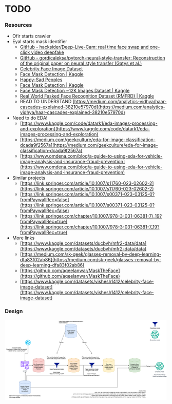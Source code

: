 # TODO

### Resources

* Ofir starts crawler  
* Eyal starts mask identifier  
  * [GitHub \- hacksider/Deep-Live-Cam: real time face swap and one-click video deepfake](https://github.com/hacksider/Deep-Live-Cam)  
  * [GitHub \- gordicaleksa/pytorch-neural-style-transfer: Reconstruction of the original paper on neural style transfer (Gatys et al.)](https://github.com/gordicaleksa/pytorch-neural-style-transfer)  
  * [Celebrity Face Image Dataset](https://www.kaggle.com/datasets/vishesh1412/celebrity-face-image-dataset)  
  * [Face Mask Detection | Kaggle](https://www.kaggle.com/datasets/andrewmvd/face-mask-detection)  
  * [Happy-Sad Peoples](https://www.kaggle.com/datasets/hasnainkhan0123/binary-image-classification)   
  * [Face Mask Detection | Kaggle](https://www.kaggle.com/datasets/andrewmvd/face-mask-detection)  
  * [Face Mask Detection \~12K Images Dataset | Kaggle](https://www.kaggle.com/datasets/ashishjangra27/face-mask-12k-images-dataset/data)  
  * [Real World Fasked Face Recognition Dataset (RMFRD) | Kaggle](https://www.kaggle.com/datasets/muhammeddalkran/masked-facerecognition/data)  
  * READ TO UNDERSTAND [https://medium.com/analytics-vidhya/haar-cascades-explained-38210e57970d](https://medium.com/analytics-vidhya/haar-cascades-explained-38210e57970d)   
* Need to do EDA\!  
  * [https://www.kaggle.com/code/datark1/eda-images-processing-and-exploration](https://www.kaggle.com/code/datark1/eda-images-processing-and-exploration)  
  * [https://medium.com/geekculture/eda-for-image-classification-dcada9f2567a](https://medium.com/geekculture/eda-for-image-classification-dcada9f2567a)  
  * [https://www.omdena.com/blog/a-guide-to-using-eda-for-vehicle-image-analysis-and-insurance-fraud-prevention](https://www.omdena.com/blog/a-guide-to-using-eda-for-vehicle-image-analysis-and-insurance-fraud-prevention)   
* Similar projects  
  * [https://link.springer.com/article/10.1007/s11760-023-02602-2](https://link.springer.com/article/10.1007/s11760-023-02602-2)  
  * [https://link.springer.com/article/10.1007/s00371-023-03125-0?fromPaywallRec=false](https://link.springer.com/article/10.1007/s00371-023-03125-0?fromPaywallRec=false)  
  * [https://link.springer.com/chapter/10.1007/978-3-031-06381-7\_19?fromPaywallRec=true](https://link.springer.com/chapter/10.1007/978-3-031-06381-7_19?fromPaywallRec=true)  
* More links  
  * [https://www.kaggle.com/datasets/ducbvh/mfr2-data/data](https://www.kaggle.com/datasets/ducbvh/mfr2-data/data)  
  * [https://medium.com/sk-geek/glasses-removal-by-deep-learning-dfa83f02ab86](https://medium.com/sk-geek/glasses-removal-by-deep-learning-dfa83f02ab86)  
  * [https://github.com/aqeelanwar/MaskTheFace](https://github.com/aqeelanwar/MaskTheFace)  
  * [https://www.kaggle.com/datasets/vishesh1412/celebrity-face-image-dataset](https://www.kaggle.com/datasets/vishesh1412/celebrity-face-image-dataset)
  

### Design

<img src="sadna1_drawio.svg" alt="Proposal" />

